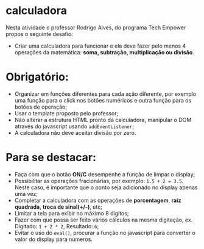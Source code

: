 # calculadora

Nesta atividade o professor Rodrigo Alves, do programa Tech Empower propos o seguinte desafio:

- Criar uma calculadora para funcionar e ela deve fazer pelo menos 4 operações da matemática: **soma, subtração, multiplicação ou divisão**.

# Obrigatório:

- Organizar em funções diferentes para cada ação diferente, por exemplo uma função para o click nos botões numéricos e outra função para os botões de operação;
- Usar o template proposto pelo professor;
- Não alterar a estrutura HTML pronto da calculadora, manipular o DOM através do javascript usando `addEventListener`;
- A calculadora não deve aceitar divisão por zero.

# Para se destacar:

-   Faça com que o botão **ON/C** desempenhe a função de limpar o display;
-   Possibilitar as operações fracionárias, por exemplo: `1.5 + 2 = 3.5`. Neste caso, é importante que o ponto seja adicionado no display apenas uma vez;
-   Completar a calculadora com as operações de **porcentagem**, **raiz quadrada**, **troca de sinal(+/-)**, etc;
-   Limitar a tela para exibir no máximo 8 digitos;
-   Fazer com que possa ser feito vários cálculos na mesma digitação, ex. Digitado: `1 + 2 * 2`, Resultado: `6`;
-   Evitar o uso do `eval()`, procurar a função no javascript para converter o valor do display para números.
